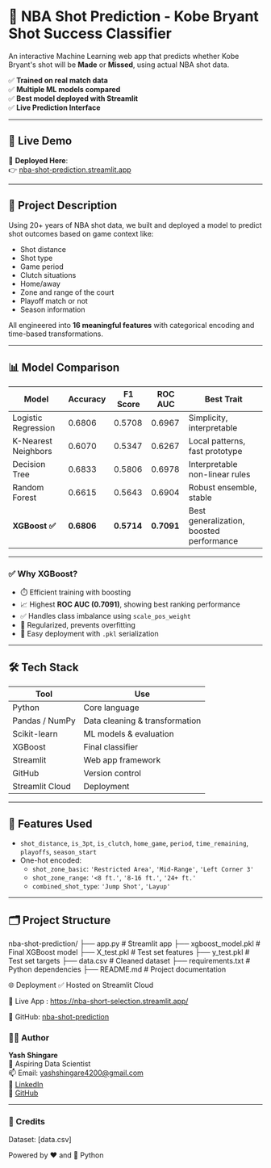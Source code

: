 # 🏀 NBA Shot Prediction - Kobe Bryant Shot Success Classifier

An interactive Machine Learning web app that predicts whether Kobe Bryant's shot will be **Made** or **Missed**, using actual NBA shot data.

✅ **Trained on real match data**  
✅ **Multiple ML models compared**  
✅ **Best model deployed with Streamlit**  
✅ **Live Prediction Interface**

---

## 🚀 Live Demo

🔗 **Deployed Here**:  
👉 [nba-shot-prediction.streamlit.app](https://nba-short-selection.streamlit.app/)

---

## 📌 Project Description

Using 20+ years of NBA shot data, we built and deployed a model to predict shot outcomes based on game context like:

- Shot distance  
- Shot type  
- Game period  
- Clutch situations  
- Home/away  
- Zone and range of the court  
- Playoff match or not  
- Season information

All engineered into **16 meaningful features** with categorical encoding and time-based transformations.

---

## 📊 Model Comparison

| Model                | Accuracy | F1 Score | ROC AUC | Best Trait                     |
|---------------------|----------|----------|---------|-------------------------------|
| Logistic Regression | 0.6806   | 0.5708   | 0.6967  | Simplicity, interpretable     |
| K-Nearest Neighbors | 0.6070   | 0.5347   | 0.6267  | Local patterns, fast prototype |
| Decision Tree       | 0.6833   | 0.5806   | 0.6978  | Interpretable non-linear rules |
| Random Forest       | 0.6615   | 0.5643   | 0.6904  | Robust ensemble, stable       |
| **XGBoost ✅**        | **0.6806** | **0.5714** | **0.7091** | Best generalization, boosted performance |

---

### ✅ Why XGBoost?

- ⏱️ Efficient training with boosting  
- 📈 Highest **ROC AUC (0.7091)**, showing best ranking performance  
- ✅ Handles class imbalance using `scale_pos_weight`  
- 🧠 Regularized, prevents overfitting  
- 🚀 Easy deployment with `.pkl` serialization  

---

## 🛠️ Tech Stack

| Tool            | Use                            |
|-----------------|---------------------------------|
| Python          | Core language                  |
| Pandas / NumPy  | Data cleaning & transformation |
| Scikit-learn    | ML models & evaluation         |
| XGBoost         | Final classifier               |
| Streamlit       | Web app framework              |
| GitHub          | Version control                |
| Streamlit Cloud | Deployment                     |

---

## 🧪 Features Used

- `shot_distance`, `is_3pt`, `is_clutch`, `home_game`, `period`, `time_remaining`, `playoffs`, `season_start`
- One-hot encoded:  
  - `shot_zone_basic`: `'Restricted Area'`, `'Mid-Range'`, `'Left Corner 3'`  
  - `shot_zone_range`: `'<8 ft.'`, `'8-16 ft.'`, `'24+ ft.'`  
  - `combined_shot_type`: `'Jump Shot'`, `'Layup'`

---

## 🗂 Project Structure

nba-shot-prediction/
├── app.py # Streamlit app
├── xgboost_model.pkl # Final XGBoost model
├── X_test.pkl # Test set features
├── y_test.pkl # Test set targets
├── data.csv # Cleaned dataset
├── requirements.txt # Python dependencies
├── README.md # Project documentation

🌐 Deployment
✅ Hosted on Streamlit Cloud

🔗 Live App : https://nba-short-selection.streamlit.app/

📂 GitHub: [nba-shot-prediction](https://github.com/SuyogDeepMind/Nba-Shot-Prediction)

### 👨‍💻 Author  
**Yash Shingare**  
💼 Aspiring Data Scientist  
📫 Email: yashshingare4200@gmail.com  
🔗 [LinkedIn](https://www.linkedin.com/in/suyogmanke/)  
🔗 [GitHub](https://github.com/SuyogDeepMind?tab=repositories)  

---

### 📢 Credits  
Dataset: [data.csv]


Powered by ❤️ and 🐍 Python
